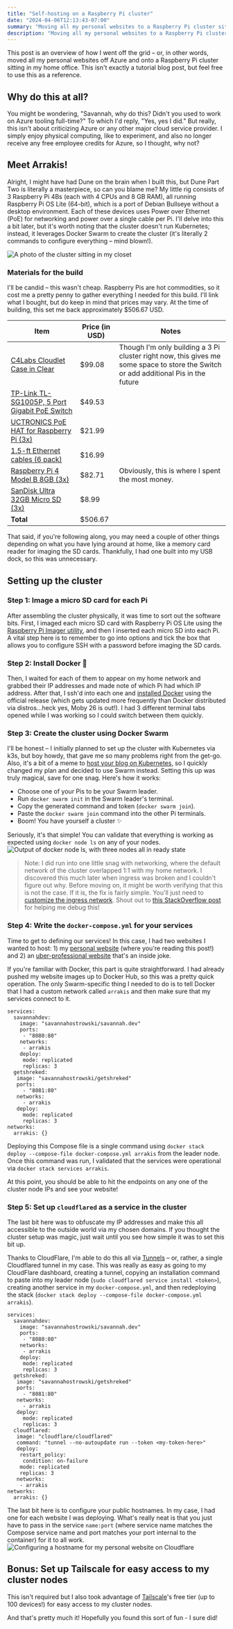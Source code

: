 ```yaml
---
title: "Self-hosting on a Raspberry Pi cluster"
date: "2024-04-06T12:13:43-07:00"
summary: "Moving all my personal websites to a Raspberry Pi cluster sitting in my home office"
description: "Moving all my personal websites to a Raspberry Pi cluster sitting in my home office"
---
```


This post is an overview of how I went off the grid – or, in other words, moved all my personal websites off Azure and onto a Raspberry Pi cluster sitting in my home office. This isn't exactly a tutorial blog post, but feel free to use this as a reference. 

## Why do this at all?

You might be wondering, "Savannah, why do this? Didn't you used to work on Azure tooling full-time?" To which I'd reply, "Yes, yes I did." But really, this isn't about criticizing Azure or any other major cloud service provider. I simply enjoy physical computing, like to experiment, and also no longer receive any free employee credits for Azure, so I thought, why not?

## Meet Arrakis!

Alright, I might have had Dune on the brain when I built this, but Dune Part Two is literally a masterpiece, so can you blame me? My little rig consists of 3 Raspberry Pi 4Bs (each with 4 CPUs and 8 GB RAM), all running Raspberry Pi OS Lite (64-bit), which is a port of Debian Bullseye without a desktop environment. Each of these devices uses Power over Ethernet (PoE) for networking and power over a single cable per Pi. I'll delve into this a bit later, but it's worth noting that the cluster doesn't run Kubernetes; instead, it leverages Docker Swarm to create the cluster (it's literally 2 commands to configure everything – mind blown!).

![A photo of the cluster sitting in my closet](../cluster-1.png)

### Materials for the build

I'll be candid – this wasn't cheap. Raspberry Pis are hot commodities, so it cost me a pretty penny to gather everything I needed for this build. I'll link what I bought, but do keep in mind that prices may vary. At the time of building, this set me back approximately $506.67 USD.


| Item                                                                                          | Price (in USD) | Notes                                                                                                                               |
| --------------------------------------------------------------------------------------------- | -------------- | ----------------------------------------------------------------------------------------------------------------------------------- |
| [C4Labs Cloudlet Case in Clear](https://www.amazon.com/gp/product/B07D5NM9ZG)                 | $99.08  | Though I'm only building a 3 Pi cluster right now, this gives me some space to store the Switch or add additional Pis in the future |
| [TP-Link TL-SG1005P, 5 Port Gigabit PoE Switch](https://www.amazon.com/gp/product/B076HZFY3F) | $49.53 |                                                                                                        |
| [UCTRONICS PoE HAT for Raspberry Pi (3x)](https://www.amazon.com/gp/product/B082ZLDMZ6)       | $21.99         |                                                                                                                                     |
| [1.5-ft Ethernet cables (6 pack)](https://www.amazon.com/gp/product/B00GBBSX92)               | $16.99         |                                                                                                                                     |
| [Raspberry Pi 4 Model B 8GB (3x)](https://www.amazon.com/gp/product/B0899VXM8F)               | $82.71         | Obviously, this is where I spent the most money.                                                                                    |
| [SanDisk Ultra 32GB Micro SD (3x)](https://www.amazon.com/gp/product/B00M55C0NS)                   | $8.99          |                                                                                                                                     |
| **Total**                                                                                     | $506.67        |                                                                                                                                     |

That said, if you're following along, you may need a couple of other things depending on what you have lying around at home, like a memory card reader for imaging the SD cards. Thankfully, I had one built into my USB dock, so this was unnecessary.


## Setting up the cluster

### Step 1: Image a micro SD card for each Pi

After assembling the cluster physically, it was time to sort out the software bits. First, I imaged each micro SD card with Raspberry Pi OS Lite using the [Raspberry Pi Imager utility](https://www.raspberrypi.com/software/), and then I inserted each micro SD into each Pi. A vital step here is to remember to go into options and tick the box that allows you to configure SSH with a password before imaging the SD cards.

### Step 2: Install Docker 🐳

Then, I waited for each of them to appear on my home network and grabbed their IP addresses and made note of which Pi had which IP address. After that, I ssh'd into each one and [installed Docker](https://docs.docker.com/engine/install/debian/) using the official release (which gets updated more frequently than Docker distributed via distros...heck yes, Moby 26 is out!). I had 3 different terminal tabs opened while I was working so I could switch between them quickly.

### Step 3: Create the cluster using Docker Swarm

I'll be honest – I initially planned to set up the cluster with Kubernetes via k3s, but boy howdy, that gave me so many problems right from the get-go. Also, it's a bit of a meme to [host your blog on Kubernetes](https://twitter.com/dexhorthy/status/856639005462417409), so I quickly changed my plan and decided to use Swarm instead. Setting this up was truly magical, save for one snag. Here's how it works:

- Choose one of your Pis to be your Swarm leader.
- Run `docker swarm init` in the Swarm leader's terminal.
- Copy the generated command and token (`docker swarm join`).
- Paste the `docker swarm join` command into the other Pi terminals.
- Boom! You have yourself a cluster ✨
  
Seriously, it's that simple! You can validate that everything is working as expected using `docker node ls` on any of your nodes.
![Output of docker node ls, with three nodes all in ready state](../docker-node-ls.png)

> Note: I did run into one little snag with networking, where the default network of the cluster overlapped 1:1 with my home network. I discovered this much later when ingress was broken and I couldn't figure out why. Before moving on, it might be worth verifying that this is not the case. If it is, the fix is fairly simple. You'll just need to [customize the ingress network](https://docs.docker.com/engine/swarm/networking/#customize-ingress). Shout out to [this StackOverflow post](https://stackoverflow.com/questions/59007780/container-running-on-docker-swarm-not-accessible-from-outside/63405536#63405536) for helping me debug this!


### Step 4: Write the `docker-compose.yml` for your services

Time to get to defining our services! In this case, I had two websites I wanted to host: 1) my [personal website](https://savannahostrowski.com) (where you're reading this post!) and 2) an [uber-professional website](https://getshreked.com) that's an inside joke.

If you're familiar with Docker, this part is quite straightforward. I had already pushed my website images up to Docker Hub, so this was a pretty quick operation. The only Swarm-specific thing I needed to do is to tell Docker that I had a custom network called `arrakis` and then make sure that my services connect to it.

```
services:
  savannahdev:
    image: "savannahostrowski/savannah.dev"
    ports:
     - "8080:80"
    networks:
     - arrakis
    deploy:
     mode: replicated
     replicas: 3
  getshreked:
   image: "savannahostrowski/getshreked"
   ports:
     - "8081:80"
   networks:
     - arrakis
   deploy:
     mode: replicated
     replicas: 3
networks:
  arrakis: {}
  ```

Deploying this Compose file is a single command using `docker stack deploy --compose-file docker-compose.yml arrakis` from the leader node. Once this command was run, I validated that the services were operational via `docker stack services arrakis`.

At this point, you should be able to hit the endpoints on any one of the cluster node IPs and see your website!

### Step 5: Set up `cloudflared` as a service in the cluster

The last bit here was to obfuscate my IP addresses and make this all accessible to the outside world via my chosen domains. If you thought the cluster setup was magic, just wait until you see how simple it was to set this bit up.

Thanks to CloudFlare, I'm able to do this all via [Tunnels](https://developers.cloudflare.com/cloudflare-one/connections/connect-networks/) – or, rather, a single Cloudflared tunnel in my case. This was really as easy as going to my CloudFlare dashboard, creating a tunnel, copying an installation command to paste into my leader node (`sudo cloudflared service install <token>`), creating another service in my `docker-compose.yml`, and then redeploying the stack (`docker stack deploy --compose-file docker-compose.yml arrakis`).

```
services:
  savannahdev:
    image: "savannahostrowski/savannah.dev"
    ports:
     - "8080:80"
    networks:
     - arrakis
    deploy:
     mode: replicated
     replicas: 3
  getshreked:
   image: "savannahostrowski/getshreked"
   ports:
     - "8081:80"
   networks:
     - arrakis
   deploy:
     mode: replicated
     replicas: 3
  cloudflared:
   image: "cloudflare/cloudflared"
   command: "tunnel --no-autoupdate run --token <my-token-here>"
   deploy:
    restart_policy:
     condition: on-failure
    mode: replicated
    replicas: 3
   networks:
    - arrakis
networks:
  arrakis: {}
  ```

The last bit here is to configure your public hostnames. In my case, I had one for each website I was deploying. What's really neat is that you just have to pass in the service `name:port` (where service name matches the Compose service name and port matches your port internal to the container) for it to all work.
![Configuring a hostname for my personal website on Cloudflare](../cloudflare-hostname.png)

## Bonus: Set up Tailscale for easy access to my cluster nodes

This isn't required but I also took advantage of [Tailscale](https://tailscale.com/)'s free tier (up to 100 devices!) for easy access to my cluster nodes.

And that's pretty much it! Hopefully you found this sort of fun - I sure did!